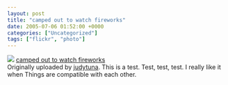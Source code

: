 ```yaml
---
layout: post
title: "camped out to watch fireworks"
date: 2005-07-06 01:52:00 +0000
categories: ["Uncategorized"]
tags: ["flickr", "photo"]
---
```


![](http://photos18.flickr.com/23868866_d9003e600d_m.jpg) 
   [camped out to watch fireworks](http://www.flickr.com/photos/64942349@N00/23868866/)  
  Originally uploaded by [judytuna](http://www.flickr.com/people/64942349@N00/). This is a test. Test, test, test. I really like it when Things are compatible with each other.